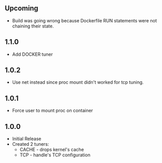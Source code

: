 ## Upcoming

- Build was going wrong because Dockerfile RUN statements were not chaining
their state.

## 1.1.0

- Add DOCKER tuner

## 1.0.2

- Use net instead since proc mount didn't worked for tcp tuning.

## 1.0.1

- Force user to mount proc on container

## 1.0.0

- Initial Release
- Created 2 tuners:
  * CACHE - drops kernel's cache
  * TCP - handle's TCP configuration
